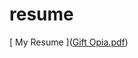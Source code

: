 # resume

[ My Resume ]([Gift Opia.pdf](https://github.com/Gift-Stack/resume/files/6581814/Gift.Opia.pdf))
